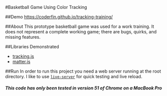 #Basketball Game Using Color Tracking

##Demo
https://coderfin.github.io/tracking-training/

##About
This prototype basketball game was used for a work training.
It does not represent a complete working game; there are bugs, quirks, and missing features.

##Libraries Demonstrated
- [tracking.js](https://trackingjs.com/docs.html#introduction)
- [matter.js](http://brm.io/matter-js/docs/)

##Run
In order to run this project you need a web server running at the root directory.
I like to use [`live-server`](https://www.npmjs.com/package/live-server) for quick testing and live reload.

##### This code has only been tested in version 51 of Chrome on a MacBook Pro
